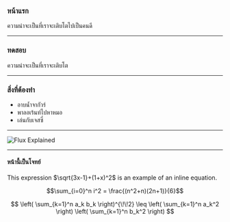 ### หน้าแรก

ความน่าจะเป็นที่เราจะเติบโตไปเป็นคนดี

---

### ทดสอบ

ความน่าจะเป็นที่เราจะเติบโต

---

### สิ่งที่ต้องทำ

- อาบน้ำจากัวร์
- พาลอเร้นท์ไปหาหมอ
- เล่นกับเจสซี่

---

![Flux Explained](https://facebook.github.io/flux/img/flux-simple-f8-diagram-explained-1300w.png)

---

#### หน้านี้เป็นโจทย์

This expression $\sqrt{3x-1}+(1+x)^2$ is an example of an inline equation.

$$\sum_{i=0}^n i^2 = \frac{(n^2+n)(2n+1)}{6}$$

$$ \left( \sum_{k=1}^n a_k b_k \right)^{\!\!2} \leq \left( \sum_{k=1}^n a_k^2 \right) \left( \sum_{k=1}^n b_k^2 \right) $$
